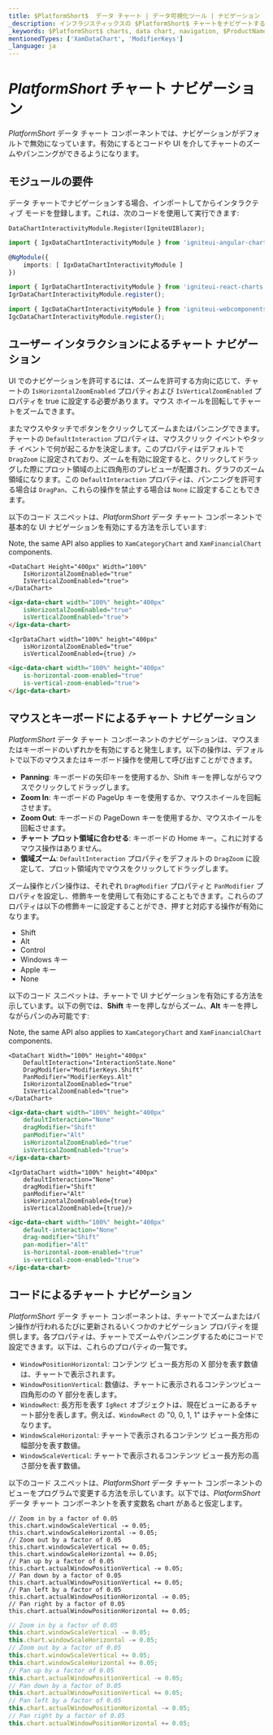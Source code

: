 ```yaml
---
title: $PlatformShort$  データ チャート | データ可視化ツール | ナビゲーション | インフラジスティックス
_description: インフラジスティックスの $PlatformShort$ チャートをナビゲートするには、マウスまたはタッチを使用して左右にパンし、水平および垂直にズームします。$ProductName$ のグラフ ナビゲーション機能について説明します。
_keywords: $PlatformShort$ charts, data chart, navigation, $ProductName$, Infragistics, $PlatformShort$ チャート, データ チャート, ナビゲーション, インフラジスティックス
mentionedTypes: ['XamDataChart', 'ModifierKeys']
_language: ja
---
```

# $PlatformShort$ チャート ナビゲーション

$PlatformShort$ データ チャート コンポーネントでは、ナビゲーションがデフォルトで無効になっています。有効にするとコードや UI を介してチャートのズームやパンニングができるようになります。

<code-view style="height: 600px"
           data-demos-base-url="{environment:dvDemosBaseUrl}"
           iframe-src="{environment:dvDemosBaseUrl}/charts/data-chart-chart-navigation"
           alt="$PlatformShort$ ナビゲーションの例"
           github-src="charts/data-chart/chart-navigation">
</code-view>

<div class="divider--half"></div>

## モジュールの要件

データ チャートでナビゲーションする場合、インポートしてからインタラクティブ モードを登録します。これは、次のコードを使用して実行できます:

```razor
DataChartInteractivityModule.Register(IgniteUIBlazor);
```

```ts
import { IgxDataChartInteractivityModule } from 'igniteui-angular-charts';

@NgModule({
    imports: [ IgxDataChartInteractivityModule ]
})
```

```ts
import { IgrDataChartInteractivityModule } from 'igniteui-react-charts';
IgrDataChartInteractivityModule.register();
```

```ts
import { IgcDataChartInteractivityModule } from 'igniteui-webcomponents-charts';
IgcDataChartInteractivityModule.register();
```

## ユーザー インタラクションによるチャート ナビゲーション

UI でのナビゲーションを許可するには、ズームを許可する方向に応じて、チャートの `IsHorizontalZoomEnabled` プロパティおよび `IsVerticalZoomEnabled` プロパティを true に設定する必要があります。マウス ホイールを回転してチャートをズームできます。

またマウスやタッチでボタンをクリックしてズームまたはパンニングできます。チャートの `DefaultInteraction` プロパティは、マウスクリック イベントやタッチ イベントで何が起こるかを決定します。このプロパティはデフォルトで `DragZoom` に設定されており、ズームを有効に設定すると、クリックしてドラッグした際にプロット領域の上に四角形のプレビューが配置され、グラフのズーム領域になります。この `DefaultInteraction` プロパティは、パンニングを許可する場合は `DragPan`、これらの操作を禁止する場合は `None` に設定することもできます。

以下のコード スニペットは、$PlatformShort$ データ チャート コンポーネントで基本的な UI ナビゲーションを有効にする方法を示しています:

Note, the same API also applies to `XamCategoryChart` and `XamFinancialChart` components.

```razor
<DataChart Height="400px" Width="100%"
    IsHorizontalZoomEnabled="true"
    IsVerticalZoomEnabled="true">
</DataChart>
```

```html
<igx-data-chart width="100%" height="400px"
    isHorizontalZoomEnabled="true"
    isVerticalZoomEnabled="true">
</igx-data-chart>
```

```tsx
<IgrDataChart width="100%" height="400px"
    isHorizontalZoomEnabled="true"
    isVerticalZoomEnabled={true} />
```

```html
<igc-data-chart width="100%" height="400px"
    is-horizontal-zoom-enabled="true"
    is-vertical-zoom-enabled="true">
</igc-data-chart>
```

## マウスとキーボードによるチャート ナビゲーション

$PlatformShort$ データ チャート コンポーネントのナビゲーションは、マウスまたはキーボードのいずれかを有効にすると発生します。以下の操作は、デフォルトで以下のマウスまたはキーボード操作を使用して呼び出すことができます。

- **Panning**: キーボードの矢印キーを使用するか、Shift キーを押しながらマウスでクリックしてドラッグします。
- **Zoom In**: キーボードの PageUp キーを使用するか、マウスホイールを回転させます。
- **Zoom Out**: キーボードの PageDown キーを使用するか、マウスホイールを回転させます。
- **チャート プロット領域に合わせる**: キーボードの Home キー。これに対するマウス操作はありません。
- **領域ズーム**: `DefaultInteraction` プロパティをデフォルトの `DragZoom` に設定して、プロット領域内でマウスをクリックしてドラッグします。

ズーム操作とパン操作は、それぞれ `DragModifier` プロパティと `PanModifier` プロパティを設定し、修飾キーを使用して有効にすることもできます。これらのプロパティは以下の修飾キーに設定することができ、押すと対応する操作が有効になります。

- Shift
- Alt
- Control
- Windows キー
- Apple キー
- None

以下のコード スニペットは、チャートで UI ナビゲーションを有効にする方法を示しています。以下の例では、**Shift** キーを押しながらズーム、**Alt** キーを押しながらパンのみ可能です:

Note, the same API also applies to `XamCategoryChart` and `XamFinancialChart` components.

```razor
<DataChart Width="100%" Height="400px"
    DefaultInteraction="InteractionState.None"
    DragModifier="ModifierKeys.Shift"
    PanModifier="ModifierKeys.Alt"
    IsHorizontalZoomEnabled="true"
    IsVerticalZoomEnabled="true">
</DataChart>
```

```html
<igx-data-chart width="100%" height="400px"
    defaultInteraction="None"
    dragModifier="Shift"
    panModifier="Alt"
    isHorizontalZoomEnabled="true"
    isVerticalZoomEnabled="true">
</igx-data-chart>
```

```tsx
<IgrDataChart width="100%" height="400px"
    defaultInteraction="None"
    dragModifier="Shift"
    panModifier="Alt"
    isHorizontalZoomEnabled={true}
    isVerticalZoomEnabled={true}/>
```

```html
<igc-data-chart width="100%" height="400px"
    default-interaction="None"
    drag-modifier="Shift"
    pan-modifier="Alt"
    is-horizontal-zoom-enabled="true"
    is-vertical-zoom-enabled="true">
</igc-data-chart>
```

<!-- ## Chart Navigation with Overview Plus Detail Pane

In the `XamDataChart` control, there is an overlaid control that allows navigation. This control supports a preview of most supported series types as well as all navigation methods described above. This overlay is the overview plus detail pane, and it can be enabled by setting the `overviewPlusDetailPaneVisibility` property.

The following is a summary of the operations a user can carry out with the overview plus detail pane:

- `Zoom a chart incrementally`: Use the mouse wheel or the zoom in/out buttons of the overview plus detail pane.
- `Zoom a chart to a specific level`: Use the zoom slider of the overview plus detail pane.
- `Reset a chart to 100% zoom level`: Use the zoom reset button of the overview plus detail pane.
- `Pan chart in all directions`: Click and drag the window rectangle inside of the preview plot area on the overview plus detail pane.
- `Pan to a specific region of the chart`: Clicking outside of the window rectangle inside of the preview area will move the window rectangle to that area.
- `Change mouse drag interaction in the chart`: Use the cursor button on the overview plus detail pane. This will switch between panning and drag zooming with the mouse.

The following code snippet demonstrates how to enable the overview plus detail pane:

```html
// TODO
```

```tsx
<IgrDataChart dataSource={this.data}
    width="100%"
    height="400px"
    overviewPlusDetailPaneVisibility="Visible">
</IgrDataChart>
``` -->

## コードによるチャート ナビゲーション

$PlatformShort$ データ チャート コンポーネントは、チャートでズームまたはパン操作が行われるたびに更新されるいくつかのナビゲーション プロパティを提供します。各プロパティは、チャートでズームやパンニングするためにコードで設定できます。以下は、これらのプロパティの一覧です。

- `WindowPositionHorizontal`: コンテンツ ビュー長方形の X 部分を表す数値は、チャートで表示されます。
- `WindowPositionVertical`: 数値は、チャートに表示されるコンテンツビュー四角形のの Y 部分を表します。
- `WindowRect`: 長方形を表す `IgRect` オブジェクトは、現在ビューにあるチャート部分を表します。例えば、`WindowRect` の "0, 0, 1, 1" はチャート全体になります。
- `WindowScaleHorizontal`: チャートで表示されるコンテンツ ビュー長方形の幅部分を表す数値。
- `WindowScaleVertical`: チャートで表示されるコンテンツ ビュー長方形の高さ部分を表す数値。

以下のコード スニペットは、$PlatformShort$ データ チャート コンポーネントのビューをプログラムで変更する方法を示しています。以下では、$PlatformShort$ データ チャート コンポーネントを表す変数名 chart があると仮定します。

```razor
// Zoom in by a factor of 0.05
this.chart.windowScaleVertical -= 0.05;
this.chart.windowScaleHorizontal -= 0.05;
// Zoom out by a factor of 0.05
this.chart.windowScaleVertical += 0.05;
this.chart.windowScaleHorizontal += 0.05;
// Pan up by a factor of 0.05
this.chart.actualWindowPositionVertical -= 0.05;
// Pan down by a factor of 0.05
this.chart.actualWindowPositionVertical += 0.05;
// Pan left by a factor of 0.05
this.chart.actualWindowPositionHorizontal -= 0.05;
// Pan right by a factor of 0.05
this.chart.actualWindowPositionHorizontal += 0.05;
```

```ts
// Zoom in by a factor of 0.05
this.chart.windowScaleVertical -= 0.05;
this.chart.windowScaleHorizontal -= 0.05;
// Zoom out by a factor of 0.05
this.chart.windowScaleVertical += 0.05;
this.chart.windowScaleHorizontal += 0.05;
// Pan up by a factor of 0.05
this.chart.actualWindowPositionVertical -= 0.05;
// Pan down by a factor of 0.05
this.chart.actualWindowPositionVertical += 0.05;
// Pan left by a factor of 0.05
this.chart.actualWindowPositionHorizontal -= 0.05;
// Pan right by a factor of 0.05
this.chart.actualWindowPositionHorizontal += 0.05;
```
